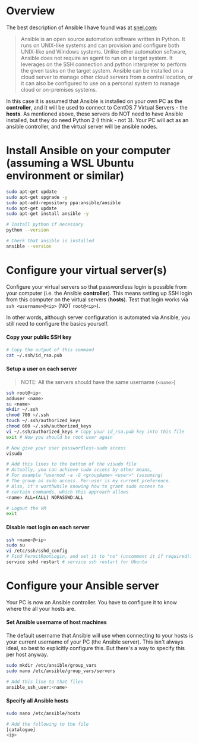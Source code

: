 # Overview
The best description of Ansible I have found was at [snel.com](https://www.snel.com/support/how-to-install-ansible-on-centos-7/):

>Ansible is an open source automation software written in Python. It runs on UNIX-like systems and can provision and configure both UNIX-like and Windows systems. Unlike other automation software, Ansible does not require an agent to run on a target system. It leverages on the SSH connection and python interpreter to perform the given tasks on the target system. Ansible can be installed on a cloud server to manage other cloud servers from a central location, or it can also be configured to use on a personal system to manage cloud or on-premises systems.

In this case it is assumed that Ansible is installed on your own PC as the __controller__, and it will be used to connect to CentOS 7 Virtual Servers - the __hosts__. As mentioned above, these servers do NOT need to have Ansible installed, but they do need Python 2 (I think - not 3). Your PC will act as an ansible controller, and the virtual server will be ansible nodes.

# Install Ansible on your computer (assuming a WSL Ubuntu environment or similar)
```sh
sudo apt-get update
sudo apt-get upgrade -y
sudo apt-add-repository ppa:ansible/ansible
sudo apt-get update
sudo apt-get install ansible -y

# Install python if necessary
python --version

# Check that ansible is installed
ansible --version
```

# Configure your virtual server(s)
Configure your virtual servers so that passwordless login is possible from your computer (i.e. the Ansible __controller__). This means setting up SSH login from this computer on the virtual servers (__hosts__). Test that login works via `ssh <username>@<ip>` (NOT `root@<ip>`).

In other words, although server configuration is automated via Ansible, you still need to configure the basics yourself.

#### Copy your public SSH key
```sh
# Copy the output of this command
cat ~/.ssh/id_rsa.pub
```


#### Setup a user on each server
>NOTE: All the servers should have the same username (`<name>`)
```sh
ssh root@<ip>
adduser <name>
su <name>
mkdir ~/.ssh
chmod 700 ~/.ssh
touch ~/.ssh/authorized_keys
chmod 600 ~/.ssh/authorized_keys
vi ~/.ssh/authorized_keys # Copy your id_rsa.pub key into this file
exit # Now you should be root user again

# Now give your user passwordless-sudo access
visudo

# Add this lines to the bottom of the visudo file
# Actually, you can achieve sudo access by other means,
# For example "usermod -a -G <groupName> <user>" (assuming)
# The group as sudo access. Per-user is my current preference.
# Also, it's worthwhile knowing how to grant sudo access to
# certain commands, which this approach allows
<name> ALL=(ALL) NOPASSWD:ALL

# Logout the VM
exit
```

#### Disable root login on each server
```sh
ssh <name>@<ip>
sudo su
vi /etc/ssh/sshd_config
# Find PermitRootLogin, and set it to "no" (uncomment it if required). Also make sure PasswordAuthentication is "no"
service sshd restart # service ssh restart for Ubuntu
```

# Configure your Ansible server
Your PC is now an Ansible controller. You have to configure it to know where the all your hosts are.

#### Set Ansible username of host machines
The default username that Ansible will use when connecting to your hosts is your current username of your PC (the Ansible server). This isn't always ideal, so best to explicitly configure this. But there's a way to specify this per host anyway.

```sh
sudo mkdir /etc/ansible/group_vars
sudo nano /etc/ansible/group_vars/servers

# Add this line to that files
ansible_ssh_user:<name>
```

#### Specify all Ansible hosts
```sh
sudo nano /etc/ansible/hosts

# Add the following to the file
[catalogue]
<ip>
```
